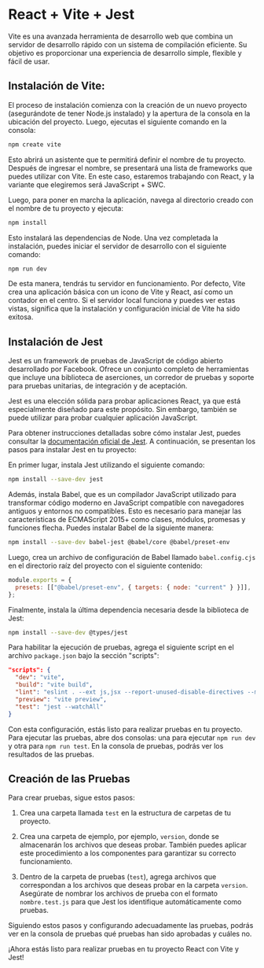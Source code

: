 # React + Vite + Jest

Vite es una avanzada herramienta de desarrollo web que combina un servidor de desarrollo rápido con un sistema de compilación eficiente. Su objetivo es proporcionar una experiencia de desarrollo simple, flexible y fácil de usar.

## Instalación de Vite:

El proceso de instalación comienza con la creación de un nuevo proyecto (asegurándote de tener Node.js instalado) y la apertura de la consola en la ubicación del proyecto. Luego, ejecutas el siguiente comando en la consola:

```bash
npm create vite
```

Esto abrirá un asistente que te permitirá definir el nombre de tu proyecto. Después de ingresar el nombre, se presentará una lista de frameworks que puedes utilizar con Vite. En este caso, estaremos trabajando con React, y la variante que elegiremos será JavaScript + SWC.

Luego, para poner en marcha la aplicación, navega al directorio creado con el nombre de tu proyecto y ejecuta:

```bash
npm install
```

Esto instalará las dependencias de Node. Una vez completada la instalación, puedes iniciar el servidor de desarrollo con el siguiente comando:

```bash
npm run dev
```

De esta manera, tendrás tu servidor en funcionamiento. Por defecto, Vite crea una aplicación básica con un icono de Vite y React, así como un contador en el centro. Si el servidor local funciona y puedes ver estas vistas, significa que la instalación y configuración inicial de Vite ha sido exitosa.

## Instalación de Jest

Jest es un framework de pruebas de JavaScript de código abierto desarrollado por Facebook. Ofrece un conjunto completo de herramientas que incluye una biblioteca de aserciones, un corredor de pruebas y soporte para pruebas unitarias, de integración y de aceptación.

Jest es una elección sólida para probar aplicaciones React, ya que está especialmente diseñado para este propósito. Sin embargo, también se puede utilizar para probar cualquier aplicación JavaScript.

Para obtener instrucciones detalladas sobre cómo instalar Jest, puedes consultar la [documentación oficial de Jest](https://jestjs.io/docs/getting-started). A continuación, se presentan los pasos para instalar Jest en tu proyecto:

En primer lugar, instala Jest utilizando el siguiente comando:

```bash
npm install --save-dev jest
```

Además, instala Babel, que es un compilador JavaScript utilizado para transformar código moderno en JavaScript compatible con navegadores antiguos y entornos no compatibles. Esto es necesario para manejar las características de ECMAScript 2015+ como clases, módulos, promesas y funciones flecha. Puedes instalar Babel de la siguiente manera:

```bash
npm install --save-dev babel-jest @babel/core @babel/preset-env
```

Luego, crea un archivo de configuración de Babel llamado `babel.config.cjs` en el directorio raíz del proyecto con el siguiente contenido:

```javascript
module.exports = {
  presets: [["@babel/preset-env", { targets: { node: "current" } }]],
};
```

Finalmente, instala la última dependencia necesaria desde la biblioteca de Jest:

```bash
npm install --save-dev @types/jest
```

Para habilitar la ejecución de pruebas, agrega el siguiente script en el archivo `package.json` bajo la sección "scripts":

```json
"scripts": {
  "dev": "vite",
  "build": "vite build",
  "lint": "eslint . --ext js,jsx --report-unused-disable-directives --max-warnings 0",
  "preview": "vite preview",
  "test": "jest --watchAll"
}
```

Con esta configuración, estás listo para realizar pruebas en tu proyecto. Para ejecutar las pruebas, abre dos consolas: una para ejecutar `npm run dev` y otra para `npm run test`. En la consola de pruebas, podrás ver los resultados de las pruebas.

## Creación de las Pruebas

Para crear pruebas, sigue estos pasos:

1. Crea una carpeta llamada `test` en la estructura de carpetas de tu proyecto.

2. Crea una carpeta de ejemplo, por ejemplo, `version`, donde se almacenarán los archivos que deseas probar. También puedes aplicar este procedimiento a los componentes para garantizar su correcto funcionamiento.

3. Dentro de la carpeta de pruebas (`test`), agrega archivos que correspondan a los archivos que deseas probar en la carpeta `version`. Asegúrate de nombrar los archivos de prueba con el formato `nombre.test.js` para que Jest los identifique automáticamente como pruebas.

Siguiendo estos pasos y configurando adecuadamente las pruebas, podrás ver en la consola de pruebas qué pruebas han sido aprobadas y cuáles no.

¡Ahora estás listo para realizar pruebas en tu proyecto React con Vite y Jest!
